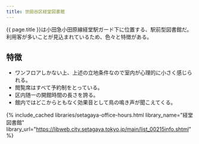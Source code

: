 ```yaml
---
title: 世田谷区経堂図書館
---
```


{{ page.title }}は小田急小田原線経堂駅ガード下に位置する、駅前型図書館だ。
利用客が多いことが見込まれているため、色々と特徴がある。

## 特徴

* ワンフロアしかない上、上述の立地条件なので室内が心理的に小さく感じられる。
* 閲覧席はすべて予約制をとっている。
* 区内随一の開館時間の長さを誇る。
* 館内ではどこからともなく効果音として鳥の鳴き声が聞こえてくる。

{% include_cached libraries/setagaya-office-hours.html
    library_name="経堂図書館"
    library_url="https://libweb.city.setagaya.tokyo.jp/main/list_00215info.shtml" %}
